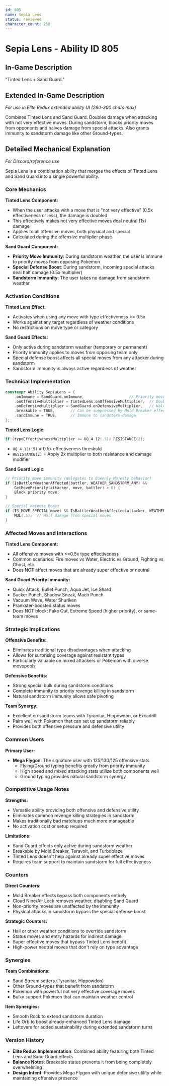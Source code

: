 ```yaml
---
id: 805
name: Sepia Lens
status: reviewed
character_count: 258
---
```


# Sepia Lens - Ability ID 805

## In-Game Description
"Tinted Lens + Sand Guard."

## Extended In-Game Description
*For use in Elite Redux extended ability UI (280-300 chars max)*

Combines Tinted Lens and Sand Guard. Doubles damage when attacking with not very effective moves. During sandstorm, blocks priority moves from opponents and halves damage from special attacks. Also grants immunity to sandstorm damage like other Ground-types.

## Detailed Mechanical Explanation
*For Discord/reference use*

Sepia Lens is a combination ability that merges the effects of Tinted Lens and Sand Guard into a single powerful ability.

### Core Mechanics

**Tinted Lens Component:**
- When the user attacks with a move that is "not very effective" (0.5x effectiveness or less), the damage is doubled
- This effectively makes not very effective moves deal neutral (1x) damage
- Applies to all offensive moves, both physical and special
- Calculated during the offensive multiplier phase

**Sand Guard Component:**
- **Priority Move Immunity**: During sandstorm weather, the user is immune to priority moves from opposing Pokemon
- **Special Defense Boost**: During sandstorm, incoming special attacks deal half damage (0.5x multiplier)
- **Sandstorm Immunity**: The user takes no damage from sandstorm weather

### Activation Conditions

**Tinted Lens Effect:**
- Activates when using any move with type effectiveness <= 0.5x
- Works against any target regardless of weather conditions
- No restrictions on move type or category

**Sand Guard Effects:**
- Only active during sandstorm weather (temporary or permanent)
- Priority immunity applies to moves from opposing team only
- Special defense boost affects all special moves from any attacker during sandstorm
- Sandstorm immunity is always active regardless of weather

### Technical Implementation

```cpp
constexpr Ability SepiaLens = {
    .onImmune = SandGuard.onImmune,                    // Priority move immunity in sandstorm
    .onOffensiveMultiplier = TintedLens.onOffensiveMultiplier,  // Double damage on not very effective
    .onDefensiveMultiplier = SandGuard.onDefensiveMultiplier,   // Halve special damage in sandstorm
    .breakable = TRUE,       // Can be suppressed by Mold Breaker effects
    .sandImmune = TRUE,      // Immune to sandstorm damage
};
```

**Tinted Lens Logic:**
```cpp
if (typeEffectivenessMultiplier <= UQ_4_12(.5)) RESISTANCE(2);
```
- `UQ_4_12(.5)` = 0.5x effectiveness threshold
- `RESISTANCE(2)` = Apply 2x multiplier to both resistance and damage modifier

**Sand Guard Logic:**
```cpp
// Priority move immunity (delegates to Queenly Majesty behavior)
if (IsBattlerWeatherAffected(battler, WEATHER_SANDSTORM_ANY) && 
    GetMovePriority(attacker, move, battler) > 0) {
    Block priority move;
}

// Special defense boost
if (IS_MOVE_SPECIAL(move) && IsBattlerWeatherAffected(attacker, WEATHER_SANDSTORM_ANY)) {
    MUL(.5);  // Half damage from special moves
}
```

### Affected Moves and Interactions

**Tinted Lens Component:**
- All offensive moves with <=0.5x type effectiveness
- Common scenarios: Fire moves vs Water, Electric vs Ground, Fighting vs Ghost, etc.
- Does NOT affect moves that are already super effective or neutral

**Sand Guard Priority Immunity:**
- Quick Attack, Bullet Punch, Aqua Jet, Ice Shard
- Sucker Punch, Shadow Sneak, Mach Punch
- Vacuum Wave, Water Shuriken
- Prankster-boosted status moves
- Does NOT block: Fake Out, Extreme Speed (higher priority), or same-team moves

### Strategic Implications

**Offensive Benefits:**
- Eliminates traditional type disadvantages when attacking
- Allows for surprising coverage against resistant types
- Particularly valuable on mixed attackers or Pokemon with diverse movepools

**Defensive Benefits:**
- Strong special bulk during sandstorm conditions
- Complete immunity to priority revenge killing in sandstorm
- Natural sandstorm immunity allows safe pivoting

**Team Synergy:**
- Excellent on sandstorm teams with Tyranitar, Hippowdon, or Excadrill
- Pairs well with Pokemon that can set up sandstorm reliably
- Provides both offensive pressure and defensive utility

### Common Users

**Primary User:**
- **Mega Flygon**: The signature user with 125/130/125 offensive stats
  - Flying/Ground typing benefits greatly from priority immunity
  - High speed and mixed attacking stats utilize both components well
  - Ground typing provides natural sandstorm synergy

### Competitive Usage Notes

**Strengths:**
- Versatile ability providing both offensive and defensive utility
- Eliminates common revenge killing strategies in sandstorm
- Makes traditionally bad matchups much more manageable
- No activation cost or setup required

**Limitations:**
- Sand Guard effects only active during sandstorm weather
- Breakable by Mold Breaker, Teravolt, and Turboblaze
- Tinted Lens doesn't help against already super effective moves
- Requires team support to maintain sandstorm for full effectiveness

### Counters

**Direct Counters:**
- Mold Breaker effects bypass both components entirely
- Cloud Nine/Air Lock removes weather, disabling Sand Guard
- Non-priority moves are unaffected by the immunity
- Physical attacks in sandstorm bypass the special defense boost

**Strategic Counters:**
- Hail or other weather conditions to override sandstorm
- Status moves and entry hazards for indirect damage
- Super effective moves that bypass Tinted Lens benefit
- High-power neutral moves that don't rely on type advantage

### Synergies

**Team Combinations:**
- Sand Stream setters (Tyranitar, Hippowdon)
- Other Ground-types that benefit from sandstorm
- Pokemon with powerful not very effective coverage moves
- Bulky support Pokemon that can maintain weather control

**Item Synergies:**
- Smooth Rock to extend sandstorm duration
- Life Orb to boost already-enhanced Tinted Lens damage
- Leftovers for added sustainability during extended sandstorm turns

### Version History

- **Elite Redux Implementation**: Combined ability featuring both Tinted Lens and Sand Guard effects
- **Balance Notes**: Breakable status prevents it from being completely overwhelming
- **Design Intent**: Provides Mega Flygon with unique defensive utility while maintaining offensive presence